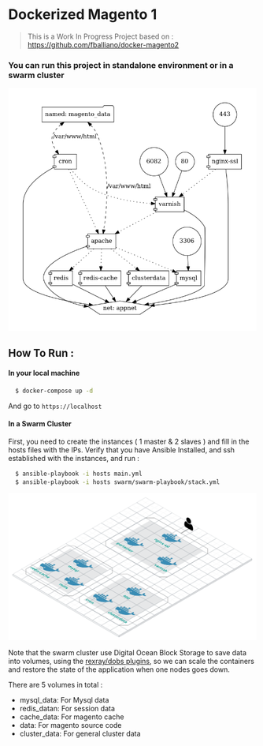 # Dockerized Magento 1

> This is a Work In Progress Project based on : https://github.com/fballiano/docker-magento2

### You can run this project in standalone environment or in a swarm cluster

![](demo/docker-compose.png)

## How To Run :


#### In your local machine

```bash
  $ docker-compose up -d
```

And go to `https://localhost`

#### In a Swarm Cluster

First, you need to create the instances ( 1 master & 2 slaves ) and fill in the hosts files with the IPs.
Verify that you have Ansible Installed, and ssh established with the instances, and run :

```bash
  $ ansible-playbook -i hosts main.yml
  $ ansible-playbook -i hosts swarm/swarm-playbook/stack.yml
```

![](demo/swarm.png)


Note that the swarm cluster use Digital Ocean Block Storage to save data into volumes, using  the  [rexray/dobs plugins](https://rexray.readthedocs.io/en/stable/user-guide/schedulers/docker/plug-ins/digitalocean/), so we can scale the containers and restore the state of the application when one nodes goes down.

There are 5 volumes in total :

 - mysql_data: For Mysql  data
 - redis_datan: For session data
 - cache_data: For magento cache
 - data: For magento source code
 - cluster_data: For general cluster data


